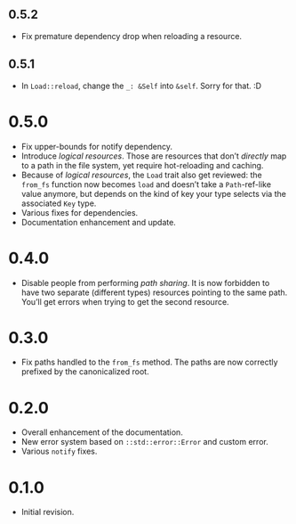 ## 0.5.2

- Fix premature dependency drop when reloading a resource.

## 0.5.1

- In `Load::reload`, change the `_: &Self` into `&self`. Sorry for that. :D

# 0.5.0

- Fix upper-bounds for notify dependency.
- Introduce *logical resources*. Those are resources that don’t *directly* map to a path in the file
  system, yet require hot-reloading and caching.
- Because of *logical resources*, the `Load` trait also get reviewed: the `from_fs` function now
  becomes `load` and doesn’t take a `Path`-ref-like value anymore, but depends on the kind of key
  your type selects via the associated `Key` type.
- Various fixes for dependencies.
- Documentation enhancement and update.

# 0.4.0

- Disable people from performing *path sharing*. It is now forbidden to have two separate
  (different types) resources pointing to the same path. You’ll get errors when trying to get the
  second resource.

# 0.3.0

- Fix paths handled to the `from_fs` method. The paths are now correctly prefixed by the
  canonicalized root.

# 0.2.0

- Overall enhancement of the documentation.
- New error system based on `::std::error::Error` and custom error.
- Various `notify` fixes.

# 0.1.0

- Initial revision.

